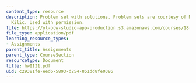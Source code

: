 ```yaml
---
content_type: resource
description: Problem set with solutions. Problem sets are courtesy of Mustafa Sabri
  Kilic. Used with permission.
file: https://ol-ocw-studio-app-production.s3.amazonaws.com/courses/18-305-advanced-analytic-methods-in-science-and-engineering-fall-2004/c29381feeed65893d254851dd8fe0386_hwIII1.pdf
file_type: application/pdf
learning_resource_types:
- Assignments
parent_title: Assignments
parent_type: CourseSection
resourcetype: Document
title: hwIII1.pdf
uid: c29381fe-eed6-5893-d254-851dd8fe0386
---
```


